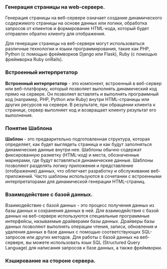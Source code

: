 ### Генерация страницы на web-сервере.
Генерация страницы на веб-сервере означает создание динамического содержимого страницы на основе данных или логики, обработка запросов от клиентов и формирование HTML-кода, который будет отправлен обратно клиенту для отображения.

Для генерации страницы на веб-сервере могут использоваться различные технологии и языки программирования, такие как PHP, Python (с помощью фреймворков Django или Flask), Ruby (с помощью фреймворка Ruby onRails).

### Встроенный интерпретатор
**Встроенный интерпретатор** - это компонент, встроенный в веб-сервер или веб-платформу, который позволяет выполнять динамический код прямо на сервере. Он позволяет вставлять и выполнять программный код (например, PHP, Python или Ruby) внутри HTML-страницы или других ресурсов на сервере. В результате, при обращении клиента к странице, сервер выполняет код и возвращает клиенту результат его выполнения.

### Понятие Шаблона
**Шаблон** - это предварительно подготовленная структура, которая определяет, как будет выглядеть страница и как будут заполняться динамические данные внутри нее. Шаблоны обычно содержат фиксированную разметку (HTML-код) и места, обозначенные маркерами, где будут вставляться динамические данные. Шаблоны позволяют разделять логику приложения и представление (отображение) данных, что облегчает разработку и обслуживание веб-приложений. Часто шаблоны используются в сочетании с встроенными интерпретаторами для динамической генерации HTML-страниц.

### Взаимодействие с базой данных.
Взаимодействие с базой данных - это процесс получения данных из базы данных и сохранения данных в ней. Для взаимодействия с базой данных на веб-сервере используются специальные программные интерфейсы, называемые драйверами базы данных. Драйверы базы данных позволяют выполнять операции чтения, записи, обновления и удаления данных в базе данных с помощью соответствующих SQL-запросов или других методов. Для работы с базой данных на веб-сервере, вы можете использовать язык SQL (Structured Query Language) для написания запросов к базе данных, а также фреймворки.

### Кэширование на стороне сервера.
